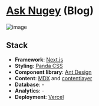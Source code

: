 # [Ask Nugey](https://ask-nugey.com) (Blog)

![image](https://github.com/ask-nugey/ask-nugey/assets/39161947/5d8c7b23-6a67-44e1-8cb1-8d2da8a12715)

## Stack

- **Framework**: [Next.js](https://nextjs.org/)
- **Styling**: [Panda CSS](https://panda-css.com)
- **Component library**: [Ant Design](https://ant.design)
- **Content**: [MDX](https://github.com/mdx-js/mdx) and [contentlayer](https://contentlayer.dev)
- **Database**: -
- **Analytics**: -
- **Deployment**: [Vercel](https://vercel.com)
